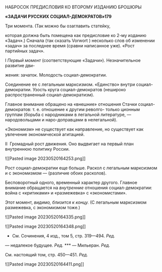 НАБРОСОК ПРЕДИСЛОВИЯ КО ВТОРОМУ ИЗДАНИЮ БРОШЮРЫ

**«ЗАДАЧИ РУССКИХ СОЦИАЛ-ДЕМОКРАТОВ»179**

Три момента. (Так можно бы озаглавить статейку,

которая должна быть помещена как предисловие ко 2-му изданию «Задач».) Сначала (так сказать Vorwort ) несколько слов об изменении «задач» за по­следнее время (сравни написанное уже). «Рост партийных задач».

I _Первый момент_ (соответствующие «Задачи»). Незначительное развитие дви-

жения: зачаток. Молодость социал-демократии.

Соединение ее с легальным марксизмом. «Единство» внутри социал-демократии. Узость круга социал-демократов (нешироко распространенный социал-демократизм).

Главное внимание обращено на «внешние» отношения Стачки социал-демократов: т. е. отношение к другим револго- только ционным группам (борьба с народниками в легальной литературе, — народовольцами и наро-доправцами в нелегальной).

«Экономизм» не существует как направление, но существует как увлечение экономической агитацией.

II  Громадный рост движения. Оно выдвигает на первый план внутреннюю по­литику России.

![[Pasted image 20230520164253.png]]


Рост социал-демократии еще больше. Раскол с легальным марксизмом и с экономизмом — (различие обоих расколов).

Бесповоротный одного, временный характер другого. Главное внимание обращается на _внутренние_ отношения социал-демократии: война с «критиками» и «размежевка» с «экономистами».

Этот момент, _видимо, близится к концу._ (С легальным марксизмом размежевка, с экономизмом тоже.)

![[Pasted image 20230520164335.png]]

![[Pasted image 20230520164348.png]]


* См. Сочинения, 4 изд., том 5, стр. 319—494. _Ред._

— недалекое будущее. _Ред._ *** — Мильеран. _Ред._

См. настоящий том, стр. 450—451. _Ред._

![[Pasted image 20230520164411.png]]